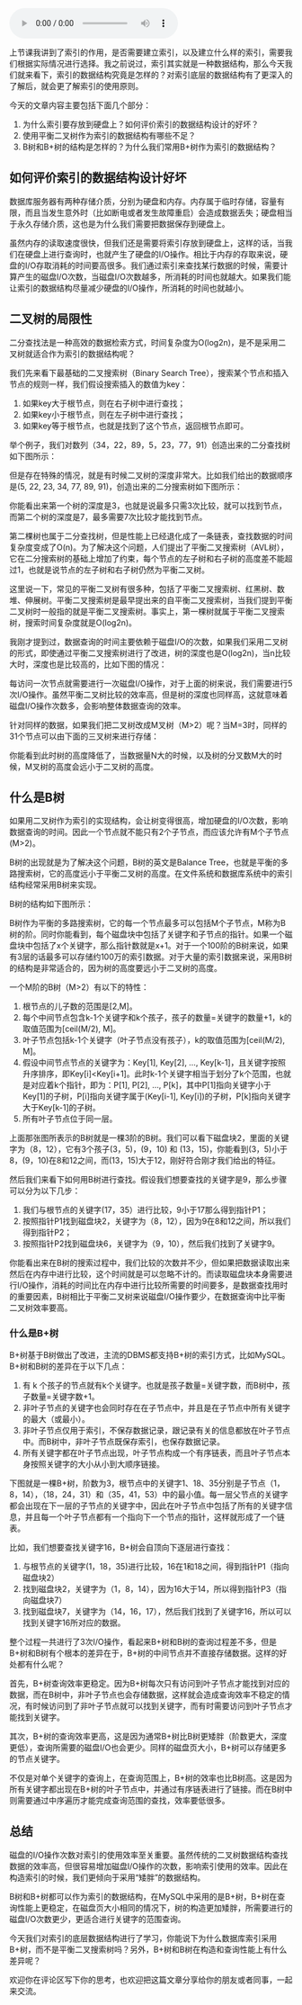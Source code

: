 <audio title="24丨索引的原理：我们为什么用B+树来做索引？" src="https://static001.geekbang.org/resource/audio/4b/31/4beb84455d0574fa7370522f05e19c31.mp3" controls="controls"></audio> 
<p>上节课我讲到了索引的作用，是否需要建立索引，以及建立什么样的索引，需要我们根据实际情况进行选择。我之前说过，索引其实就是一种数据结构，那么今天我们就来看下，索引的数据结构究竟是怎样的？对索引底层的数据结构有了更深入的了解后，就会更了解索引的使用原则。</p><p>今天的文章内容主要包括下面几个部分：</p><ol>
<li>为什么索引要存放到硬盘上？如何评价索引的数据结构设计的好坏？</li>
<li>使用平衡二叉树作为索引的数据结构有哪些不足？</li>
<li>B树和B+树的结构是怎样的？为什么我们常用B+树作为索引的数据结构？</li>
</ol><h2>如何评价索引的数据结构设计好坏</h2><p>数据库服务器有两种存储介质，分别为硬盘和内存。内存属于临时存储，容量有限，而且当发生意外时（比如断电或者发生故障重启）会造成数据丢失；硬盘相当于永久存储介质，这也是为什么我们需要把数据保存到硬盘上。</p><p>虽然内存的读取速度很快，但我们还是需要将索引存放到硬盘上，这样的话，当我们在硬盘上进行查询时，也就产生了硬盘的I/O操作。相比于内存的存取来说，硬盘的I/O存取消耗的时间要高很多。我们通过索引来查找某行数据的时候，需要计算产生的磁盘I/O次数，当磁盘I/O次数越多，所消耗的时间也就越大。如果我们能让索引的数据结构尽量减少硬盘的I/O操作，所消耗的时间也就越小。</p><!-- [[[read_end]]] --><h2>二叉树的局限性</h2><p>二分查找法是一种高效的数据检索方式，时间复杂度为O(log2n)，是不是采用二叉树就适合作为索引的数据结构呢？</p><p>我们先来看下最基础的二叉搜索树（Binary Search Tree），搜索某个节点和插入节点的规则一样，我们假设搜索插入的数值为key：</p><ol>
<li>如果key大于根节点，则在右子树中进行查找；</li>
<li>如果key小于根节点，则在左子树中进行查找；</li>
<li>如果key等于根节点，也就是找到了这个节点，返回根节点即可。</li>
</ol><p>举个例子，我们对数列（34，22，89，5，23，77，91）创造出来的二分查找树如下图所示：</p><p><img src="https://static001.geekbang.org/resource/image/19/69/19dedac56fdba8e7119352e84eb7af69.jpg" alt=""><br>
但是存在特殊的情况，就是有时候二叉树的深度非常大。比如我们给出的数据顺序是(5, 22, 23, 34, 77, 89, 91)，创造出来的二分搜索树如下图所示：</p><p><img src="https://static001.geekbang.org/resource/image/ae/33/aedbdcc05f4a05177f1b599a59581133.jpg" alt=""><br>
你能看出来第一个树的深度是3，也就是说最多只需3次比较，就可以找到节点，而第二个树的深度是7，最多需要7次比较才能找到节点。</p><p>第二棵树也属于二分查找树，但是性能上已经退化成了一条链表，查找数据的时间复杂度变成了O(n)。为了解决这个问题，人们提出了平衡二叉搜索树（AVL树），它在二分搜索树的基础上增加了约束，每个节点的左子树和右子树的高度差不能超过1，也就是说节点的左子树和右子树仍然为平衡二叉树。</p><p>这里说一下，常见的平衡二叉树有很多种，包括了平衡二叉搜索树、红黑树、数堆、伸展树。平衡二叉搜索树是最早提出来的自平衡二叉搜索树，当我们提到平衡二叉树时一般指的就是平衡二叉搜索树。事实上，第一棵树就属于平衡二叉搜索树，搜索时间复杂度就是O(log2n)。</p><p>我刚才提到过，数据查询的时间主要依赖于磁盘I/O的次数，如果我们采用二叉树的形式，即使通过平衡二叉搜索树进行了改进，树的深度也是O(log2n)，当n比较大时，深度也是比较高的，比如下图的情况：</p><p><img src="https://static001.geekbang.org/resource/image/78/ea/78154f20220d6fedb95ebbac61bd5cea.jpg" alt=""><br>
每访问一次节点就需要进行一次磁盘I/O操作，对于上面的树来说，我们需要进行5次I/O操作。虽然平衡二叉树比较的效率高，但是树的深度也同样高，这就意味着磁盘I/O操作次数多，会影响整体数据查询的效率。</p><p>针对同样的数据，如果我们把二叉树改成M叉树（M&gt;2）呢？当M=3时，同样的31个节点可以由下面的三叉树来进行存储：</p><p><img src="https://static001.geekbang.org/resource/image/64/c4/6458c1f525befd735d3ce420b10729c4.jpg" alt=""><br>
你能看到此时树的高度降低了，当数据量N大的时候，以及树的分叉数M大的时候，M叉树的高度会远小于二叉树的高度。</p><h2>什么是B树</h2><p>如果用二叉树作为索引的实现结构，会让树变得很高，增加硬盘的I/O次数，影响数据查询的时间。因此一个节点就不能只有2个子节点，而应该允许有M个子节点(M&gt;2)。</p><p>B树的出现就是为了解决这个问题，B树的英文是Balance Tree，也就是平衡的多路搜索树，它的高度远小于平衡二叉树的高度。在文件系统和数据库系统中的索引结构经常采用B树来实现。</p><p>B树的结构如下图所示：</p><p><img src="https://static001.geekbang.org/resource/image/18/44/18031c20f9a4be3e858743ed99f3c144.jpg" alt=""><br>
B树作为平衡的多路搜索树，它的每一个节点最多可以包括M个子节点，M称为B树的阶。同时你能看到，每个磁盘块中包括了关键字和子节点的指针。如果一个磁盘块中包括了x个关键字，那么指针数就是x+1。对于一个100阶的B树来说，如果有3层的话最多可以存储约100万的索引数据。对于大量的索引数据来说，采用B树的结构是非常适合的，因为树的高度要远小于二叉树的高度。</p><p>一个M阶的B树（M&gt;2）有以下的特性：</p><ol>
<li>根节点的儿子数的范围是[2,M]。</li>
<li>每个中间节点包含k-1个关键字和k个孩子，孩子的数量=关键字的数量+1，k的取值范围为[ceil(M/2), M]。</li>
<li>叶子节点包括k-1个关键字（叶子节点没有孩子），k的取值范围为[ceil(M/2), M]。</li>
<li>假设中间节点节点的关键字为：Key[1], Key[2], …, Key[k-1]，且关键字按照升序排序，即Key[i]&lt;Key[i+1]。此时k-1个关键字相当于划分了k个范围，也就是对应着k个指针，即为：P[1], P[2], …, P[k]，其中P[1]指向关键字小于Key[1]的子树，P[i]指向关键字属于(Key[i-1], Key[i])的子树，P[k]指向关键字大于Key[k-1]的子树。</li>
<li>所有叶子节点位于同一层。</li>
</ol><p>上面那张图所表示的B树就是一棵3阶的B树。我们可以看下磁盘块2，里面的关键字为（8，12），它有3个孩子(3，5)，(9，10) 和 (13，15)，你能看到(3，5)小于8，(9，10)在8和12之间，而(13，15)大于12，刚好符合刚才我们给出的特征。</p><p>然后我们来看下如何用B树进行查找。假设我们想要查找的关键字是9，那么步骤可以分为以下几步：</p><ol>
<li>我们与根节点的关键字(17，35）进行比较，9小于17那么得到指针P1；</li>
<li>按照指针P1找到磁盘块2，关键字为（8，12），因为9在8和12之间，所以我们得到指针P2；</li>
<li>按照指针P2找到磁盘块6，关键字为（9，10），然后我们找到了关键字9。</li>
</ol><p>你能看出来在B树的搜索过程中，我们比较的次数并不少，但如果把数据读取出来然后在内存中进行比较，这个时间就是可以忽略不计的。而读取磁盘块本身需要进行I/O操作，消耗的时间比在内存中进行比较所需要的时间要多，是数据查找用时的重要因素，B树相比于平衡二叉树来说磁盘I/O操作要少，在数据查询中比平衡二叉树效率要高。</p><h3>什么是B+树</h3><p>B+树基于B树做出了改进，主流的DBMS都支持B+树的索引方式，比如MySQL。B+树和B树的差异在于以下几点：</p><ol>
<li>有 k 个孩子的节点就有k个关键字。也就是孩子数量=关键字数，而B树中，孩子数量=关键字数+1。</li>
<li>非叶子节点的关键字也会同时存在在子节点中，并且是在子节点中所有关键字的最大（或最小）。</li>
<li>非叶子节点仅用于索引，不保存数据记录，跟记录有关的信息都放在叶子节点中。而B树中，非叶子节点既保存索引，也保存数据记录。</li>
<li>所有关键字都在叶子节点出现，叶子节点构成一个有序链表，而且叶子节点本身按照关键字的大小从小到大顺序链接。</li>
</ol><p>下图就是一棵B+树，阶数为3，根节点中的关键字1、18、35分别是子节点（1，8，14），（18，24，31）和（35，41，53）中的最小值。每一层父节点的关键字都会出现在下一层的子节点的关键字中，因此在叶子节点中包括了所有的关键字信息，并且每一个叶子节点都有一个指向下一个节点的指针，这样就形成了一个链表。</p><p><img src="https://static001.geekbang.org/resource/image/55/32/551171d94a69fbbfc00889f8b1f45932.jpg" alt=""><br>
比如，我们想要查找关键字16，B+树会自顶向下逐层进行查找：</p><ol>
<li>与根节点的关键字(1，18，35)进行比较，16在1和18之间，得到指针P1（指向磁盘块2）</li>
<li>找到磁盘块2，关键字为（1，8，14），因为16大于14，所以得到指针P3（指向磁盘块7）</li>
<li>找到磁盘块7，关键字为（14，16，17），然后我们找到了关键字16，所以可以找到关键字16所对应的数据。</li>
</ol><p>整个过程一共进行了3次I/O操作，看起来B+树和B树的查询过程差不多，但是B+树和B树有个根本的差异在于，B+树的中间节点并不直接存储数据。这样的好处都有什么呢？</p><p>首先，B+树查询效率更稳定。因为B+树每次只有访问到叶子节点才能找到对应的数据，而在B树中，非叶子节点也会存储数据，这样就会造成查询效率不稳定的情况，有时候访问到了非叶子节点就可以找到关键字，而有时需要访问到叶子节点才能找到关键字。</p><p>其次，B+树的查询效率更高，这是因为通常B+树比B树更矮胖（阶数更大，深度更低），查询所需要的磁盘I/O也会更少。同样的磁盘页大小，B+树可以存储更多的节点关键字。</p><p>不仅是对单个关键字的查询上，在查询范围上，B+树的效率也比B树高。这是因为所有关键字都出现在B+树的叶子节点中，并通过有序链表进行了链接。而在B树中则需要通过中序遍历才能完成查询范围的查找，效率要低很多。</p><h2>总结</h2><p>磁盘的I/O操作次数对索引的使用效率至关重要。虽然传统的二叉树数据结构查找数据的效率高，但很容易增加磁盘I/O操作的次数，影响索引使用的效率。因此在构造索引的时候，我们更倾向于采用“矮胖”的数据结构。</p><p>B树和B+树都可以作为索引的数据结构，在MySQL中采用的是B+树，B+树在查询性能上更稳定，在磁盘页大小相同的情况下，树的构造更加矮胖，所需要进行的磁盘I/O次数更少，更适合进行关键字的范围查询。</p><p><img src="https://static001.geekbang.org/resource/image/92/90/922bfe97e007d24f4467f5af4e1a0790.jpg" alt=""><br>
今天我们对索引的底层数据结构进行了学习，你能说下为什么数据库索引采用B+树，而不是平衡二叉搜索树吗？另外，B+树和B树在构造和查询性能上有什么差异呢？</p><p>欢迎你在评论区写下你的思考，也欢迎把这篇文章分享给你的朋友或者同事，一起来交流。</p>